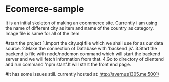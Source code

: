 # Ecomerce-sample
It is an initial skeleton of making an ecommerce site.
Currently i am using the name of different city as item and name of the country as category.
Image file is same for all of the item

#start the project
1.Import the city.sql file which we shall use for as our data source.
2.Make the connection of Database with 'backend.js'.
3.Start the backend.js file with node/nodemon command which will start the backend server and we will fetch information from that.
4.Go to directory of clientend and run command 'npm start'.It will start the front end page.

#It has some issues still.
currently hosted at:
http://avernus1305.me:5001/
